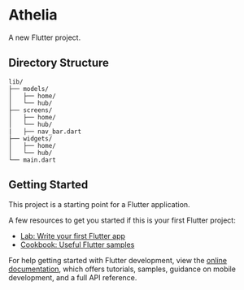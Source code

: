 # Athelia

A new Flutter project.

## Directory Structure
```
lib/
├── models/
│   ├── home/
│   └── hub/
├── screens/
│   ├── home/
│   └── hub/
|   ├── nav_bar.dart
├── widgets/
│   ├── home/
│   └── hub/
└── main.dart
```

## Getting Started

This project is a starting point for a Flutter application.

A few resources to get you started if this is your first Flutter project:

- [Lab: Write your first Flutter app](https://docs.flutter.dev/get-started/codelab)
- [Cookbook: Useful Flutter samples](https://docs.flutter.dev/cookbook)

For help getting started with Flutter development, view the
[online documentation](https://docs.flutter.dev/), which offers tutorials,
samples, guidance on mobile development, and a full API reference.
